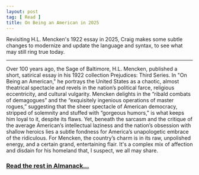 ```yaml
---
layout: post
tag: [ Read ]
title: On Being an American in 2025
---
```


Revisiting H.L. Mencken's 1922 essay in 2025, Craig makes some subtle changes to modernize and update the language and syntax, to see what may still ring true today.

---

<p>Over 100 years ago, the Sage of Baltimore, H.L. Mencken, published a short, satirical essay in his 1922 collection Prejudices: Third Series. In "On Being an American," he portrays the United States as a chaotic, almost theatrical spectacle and revels in the nation’s political farce, religious eccentricity, and cultural vulgarity. Mencken delights in the “ribald combats of demagogues” and the “exquisitely ingenious operations of master rogues,” suggesting that the sheer spectacle of American democracy, stripped of solemnity and stuffed with “gorgeous humors," is what keeps him loyal to it, despite its flaws. Yet, beneath the sarcasm and the critique of the average American’s intellectual laziness and the nation’s obsession with shallow heroics lies a subtle fondness for America’s unapologetic embrace of the ridiculous. For Mencken, the country’s charm is in its raw, unpolished energy, and a certain grand, entertaining flair. It's a complex mix of affection and disdain for his homeland that, I suspect, we all may share.</p>

<h3><a href="https://www.almanack.blog/on-being-an-american-in-2025/">Read the rest in Almanack...</a></h3>

<br/>
